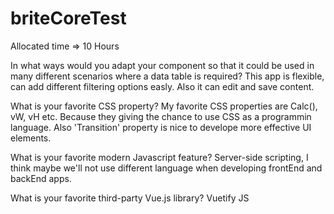 # briteCoreTest

Allocated time => 10 Hours 

In what ways would you adapt your component so that it could be used in many different scenarios where a data table is required?
This app is flexible, can add different filtering options easly. Also it can edit and save content.

What is your favorite CSS property? 
  My favorite CSS properties are Calc(), vW, vH etc. Because they giving  the chance to use CSS as a programmin language. Also 'Transition' property is nice to develope more effective UI elements.
 

What is your favorite modern Javascript feature?
  Server-side scripting, I think maybe we'll not use different language when developing frontEnd and backEnd apps.
  
What is your favorite third-party Vue.js library?
  Vuetify JS
  
